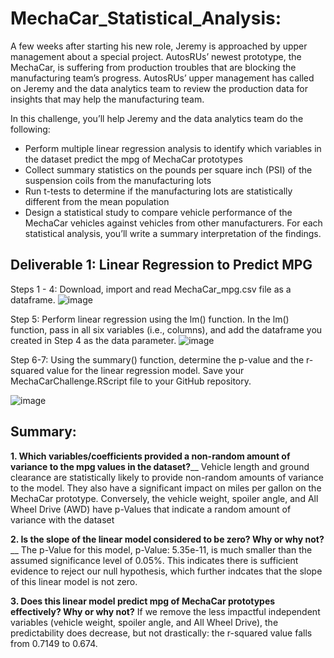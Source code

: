 # MechaCar_Statistical_Analysis:

A few weeks after starting his new role, Jeremy is approached by upper management about a special project. AutosRUs’ newest prototype, the MechaCar, is suffering from production troubles that are blocking the manufacturing team’s progress. AutosRUs’ upper management has called on Jeremy and the data analytics team to review the production data for insights that may help the manufacturing team.

In this challenge, you’ll help Jeremy and the data analytics team do the following:

* Perform multiple linear regression analysis to identify which variables in the dataset predict the mpg of MechaCar prototypes
* Collect summary statistics on the pounds per square inch (PSI) of the suspension coils from the manufacturing lots
* Run t-tests to determine if the manufacturing lots are statistically different from the mean population
* Design a statistical study to compare vehicle performance of the MechaCar vehicles against vehicles from other manufacturers. For each statistical analysis, you’ll write a summary interpretation of the findings.

## Deliverable 1: Linear Regression to Predict MPG
Steps 1 - 4: Download, import and read MechaCar_mpg.csv file as a dataframe.
![image](https://user-images.githubusercontent.com/104685001/185924817-0489f52c-658e-40f4-a058-fbe81f5ae899.png)

Step 5: Perform linear regression using the lm() function. In the lm() function, pass in all six variables (i.e., columns), and add the dataframe you created in Step 4 as the data parameter.
![image](https://user-images.githubusercontent.com/104685001/185925091-d36aa81d-9d43-4b80-a283-21f07c743d5a.png)

Step 6-7: Using the summary() function, determine the p-value and the r-squared value for the linear regression model. 
Save your MechaCarChallenge.RScript file to your GitHub repository.

![image](https://user-images.githubusercontent.com/104685001/185925362-98f74755-3b57-4efc-9a4f-8ddd32ed5eb1.png)

## Summary:
**1. Which variables/coefficients provided a non-random amount of variance to the mpg values in the dataset?**__
Vehicle length and ground clearance are statistically likely to provide non-random amounts of variance to the model. They also have a significant impact on miles per gallon on the MechaCar prototype. Conversely, the vehicle weight, spoiler angle, and All Wheel Drive (AWD) have p-Values that indicate a random amount of variance with the dataset

**2. Is the slope of the linear model considered to be zero? Why or why not?**__
The p-Value for this model, p-Value: 5.35e-11, is much smaller than the assumed significance level of 0.05%. This indicates there is sufficient evidence to reject our null hypothesis, which further indcates that the slope of this linear model is not zero.

**3. Does this linear model predict mpg of MechaCar prototypes effectively? Why or why not?**
If we remove the less impactful independent variables (vehicle weight, spoiler angle, and All Wheel Drive), the predictability does decrease, but not drastically: the r-squared value falls from 0.7149 to 0.674.

